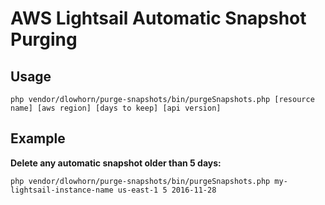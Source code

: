 AWS Lightsail Automatic Snapshot Purging
=

Usage
-
```
php vendor/dlowhorn/purge-snapshots/bin/purgeSnapshots.php [resource name] [aws region] [days to keep] [api version]
```

Example
-

**Delete any automatic snapshot older than 5 days:**
```
php vendor/dlowhorn/purge-snapshots/bin/purgeSnapshots.php my-lightsail-instance-name us-east-1 5 2016-11-28
```
